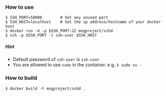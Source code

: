 ### How to use

    $ SSH_PORT=50000        # Set any unused port
    $ SSH_HOST=localhost    # Set the ip address/hostname of your docker host
    $ docker run -d -p $SSH_PORT:22 mogproject/sshd
    $ ssh -p $SSH_PORT -l ssh-user $SSH_HOST

##### Hint

* Default password of ```ssh-user``` is ```ssh-user```
* You are allowed to use ```sudo``` in the container. e.g. ```$ sudo su -```

### How to build

    $ docker build -t mogproject/sshd .

